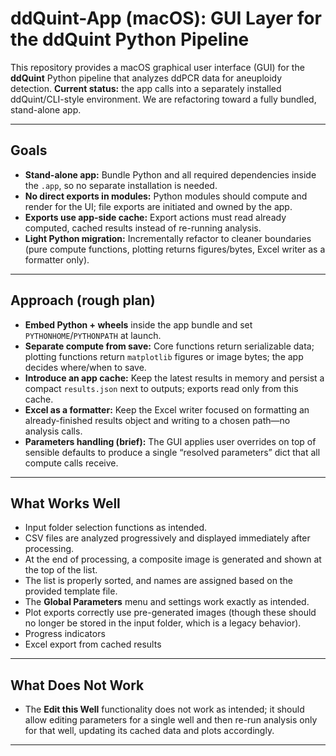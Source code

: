 # ddQuint-App (macOS): GUI Layer for the ddQuint Python Pipeline

This repository provides a macOS graphical user interface (GUI) for the **ddQuint** Python pipeline that analyzes ddPCR data for aneuploidy detection. **Current status:** the app calls into a separately installed ddQuint/CLI-style environment. We are refactoring toward a fully bundled, stand-alone app.

---

## Goals

- **Stand-alone app:** Bundle Python and all required dependencies inside the `.app`, so no separate installation is needed.
- **No direct exports in modules:** Python modules should compute and render for the UI; file exports are initiated and owned by the app.
- **Exports use app-side cache:** Export actions must read already computed, cached results instead of re-running analysis.
- **Light Python migration:** Incrementally refactor to cleaner boundaries (pure compute functions, plotting returns figures/bytes, Excel writer as a formatter only).


---

## Approach (rough plan)

- **Embed Python + wheels** inside the app bundle and set `PYTHONHOME`/`PYTHONPATH` at launch.
- **Separate compute from save:** Core functions return serializable data; plotting functions return `matplotlib` figures or image bytes; the app decides where/when to save.
- **Introduce an app cache:** Keep the latest results in memory and persist a compact `results.json` next to outputs; exports read only from this cache.
- **Excel as a formatter:** Keep the Excel writer focused on formatting an already-finished results object and writing to a chosen path—no analysis calls.
- **Parameters handling (brief):** The GUI applies user overrides on top of sensible defaults to produce a single “resolved parameters” dict that all compute calls receive.

---

## What Works Well

- Input folder selection functions as intended.
- CSV files are analyzed progressively and displayed immediately after processing.
- At the end of processing, a composite image is generated and shown at the top of the list.
- The list is properly sorted, and names are assigned based on the provided template file.
- The **Global Parameters** menu and settings work exactly as intended.
- Plot exports correctly use pre-generated images (though these should no longer be stored in the input folder, which is a legacy behavior).
- Progress indicators
- Excel export from cached results

---

## What Does Not Work


- The **Edit this Well** functionality does not work as intended; it should allow editing parameters for a single well and then re-run analysis only for that well, updating its cached data and plots accordingly.

---
